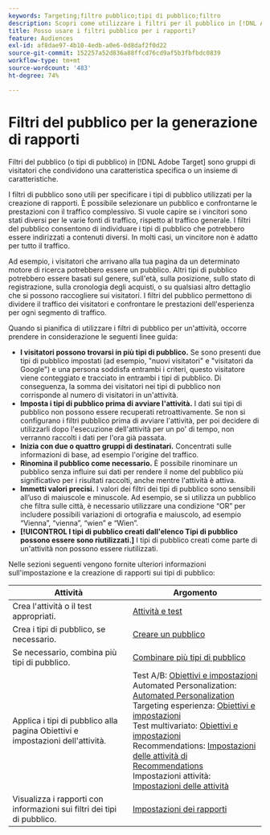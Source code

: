 ```yaml
---
keywords: Targeting;filtro pubblico;tipi di pubblico;filtro
description: Scopri come utilizzare i filtri per il pubblico in [!DNL Adobe Target] per visualizzare i dati dei visitatori che condividono caratteristiche.
title: Posso usare i filtri pubblico per i rapporti?
feature: Audiences
exl-id: af8dae97-4b10-4edb-a0e6-0d8daf2f0d22
source-git-commit: 152257a52d836a88ffcd76cd9af5b3fbfbdc0839
workflow-type: tm+mt
source-wordcount: '483'
ht-degree: 74%

---
```


# Filtri del pubblico per la generazione di rapporti

Filtri del pubblico (o tipi di pubblico) in [!DNL Adobe Target] sono gruppi di visitatori che condividono una caratteristica specifica o un insieme di caratteristiche.

I filtri di pubblico sono utili per specificare i tipi di pubblico utilizzati per la creazione di rapporti. È possibile selezionare un pubblico e confrontarne le prestazioni con il traffico complessivo. Si vuole capire se i vincitori sono stati diversi per le varie fonti di traffico, rispetto al traffico generale. I filtri del pubblico consentono di individuare i tipi di pubblico che potrebbero essere indirizzati a contenuti diversi. In molti casi, un vincitore non è adatto per tutto il traffico.

Ad esempio, i visitatori che arrivano alla tua pagina da un determinato motore di ricerca potrebbero essere un pubblico. Altri tipi di pubblico potrebbero essere basati sul genere, sull&#39;età, sulla posizione, sullo stato di registrazione, sulla cronologia degli acquisti, o su qualsiasi altro dettaglio che si possono raccogliere sui visitatori. I filtri del pubblico permettono di dividere il traffico dei visitatori e confrontare le prestazioni dell&#39;esperienza per ogni segmento di traffico.

Quando si pianifica di utilizzare i filtri di pubblico per un&#39;attività, occorre prendere in considerazione le seguenti linee guida:

* **I visitatori possono trovarsi in più tipi di pubblico.** Se sono presenti due tipi di pubblico impostati (ad esempio, &quot;nuovi visitatori&quot; e &quot;visitatori da Google&quot;) e una persona soddisfa entrambi i criteri, questo visitatore viene conteggiato e tracciato in entrambi i tipi di pubblico. Di conseguenza, la somma dei visitatori nei tipi di pubblico non corrisponde al numero di visitatori in un&#39;attività.
* **Imposta i tipi di pubblico prima di avviare l&#39;attività.** I dati sui tipi di pubblico non possono essere recuperati retroattivamente. Se non si configurano i filtri pubblico prima di avviare l&#39;attività, per poi decidere di utilizzarli dopo l&#39;esecuzione dell&#39;attività per un po&#39; di tempo, non verranno raccolti i dati per l&#39;ora già passata.
* **Inizia con due o quattro gruppi di destinatari.** Concentrati sulle informazioni di base, ad esempio l&#39;origine del traffico.
* **Rinomina il pubblico come necessario.** È possibile rinominare un pubblico senza influire sui dati per rendere il nome del pubblico più significativo per i risultati raccolti, anche mentre l&#39;attività è attiva.
* **Immetti valori precisi.** I valori dei filtri dei tipi di pubblico sono sensibili all’uso di maiuscole e minuscole. Ad esempio, se si utilizza un pubblico che filtra sulle città, è necessario utilizzare una condizione “OR” per includere possibili variazioni di ortografia e maiuscolo, ad esempio “Vienna”, “vienna”, “wien” e “Wien”.
* **[!UICONTROL I tipi di pubblico creati dall&#39;elenco Tipi di pubblico possono essere sono riutilizzati.]** I tipi di pubblico creati come parte di un&#39;attività non possono essere riutilizzati.

Nelle sezioni seguenti vengono fornite ulteriori informazioni sull&#39;impostazione e la creazione di rapporti sui tipi di pubblico:

| Attività | Argomento |
|--- |--- |
| Crea l&#39;attività o il test appropriati. | [Attività e test](/help/main/c-intro/target-key-concepts.md) |
| Crea i tipi di pubblico, se necessario. | [Creare un pubblico](/help/main/c-target/c-audiences/create-audience.md) |
| Se necessario, combina più tipi di pubblico. | [Combinare più tipi di pubblico](/help/main/c-target/combining-multiple-audiences.md) |
| Applica i tipi di pubblico alla pagina Obiettivi e impostazioni dell&#39;attività. | Test A/B: [Obiettivi e impostazioni](/help/main/c-activities/t-test-ab/t-test-create-ab/ab-goals-and-settings.md)<br>Automated Personalization:  [Automated Personalization](/help/main/c-activities/t-automated-personalization/automated-personalization.md)<br>Targeting esperienza: [Obiettivi e impostazioni](/help/main/c-activities/t-experience-target/t-xt-create/xt-goals-and-settings.md)<br>Test multivariato:  [Obiettivi e impostazioni](/help/main/c-activities/c-multivariate-testing/t-create-multivariate-test/goals-and-settings.md)<br>Recommendations: [Impostazioni delle attività di Recommendations](/help/main/c-recommendations/t-create-recs-activity/recs-activity-settings.md)<br>Impostazioni attività: [Impostazioni delle attività](/help/main/c-activities/activity-settings.md) |
| Visualizza i rapporti con informazioni sui filtri dei tipi di pubblico. | [Impostazioni dei rapporti](/help/main/c-reports/c-report-settings/report-settings.md) |

